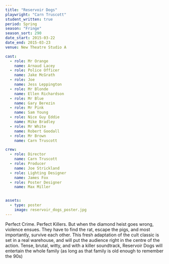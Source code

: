 ```yaml
---
title: "Reservoir Dogs"
playwright: "Carn Truscott"
student_written: true
period: Spring
season: "Fringe"
season_sort: 290
date_start: 2015-03-22
date_end: 2015-03-23
venue: New Theatre Studio A

cast:
  - role: Mr Orange
    name: Arnaud Lacey
  - role: Police Officer
    name: Jake McGrath
  - role: Joe
    name: Jess Leppington
  - role: Mr Blonde
    name: Ellen Richardson
  - role: Mr Blue
    name: Gary Berezin
  - role: Mr Pink
    name: Sam Young
  - role: Nice Guy Eddie
    name: Mike Bradley
  - role: Mr White
    name: Robert Goodall
  - role: Mr Brown
    name: Carn Truscott

crew:
  - role: Director
    name: Carn Truscott
  - role: Producer
    name: Joe Strickland
  - role: Lighting Designer
    name: James Fox
  - role: Poster Designer
    name: Max Miller


assets:
  - type: poster
    image: reservoir_dogs_poster.jpg
---
```


Perfect Crime. Perfect Killers. But when the diamond heist goes wrong, violence ensues. They have to find the rat, escape the pigs, and most importantly, survive each other. This fresh adaptation of the cult classic is set in a real warehouse, and will put the audience right in the centre of the action. Tense, brutal, witty, and with a killer soundtrack, Reservoir Dogs will entertain the whole family (as long as that family is old enough to remember the 90s)
